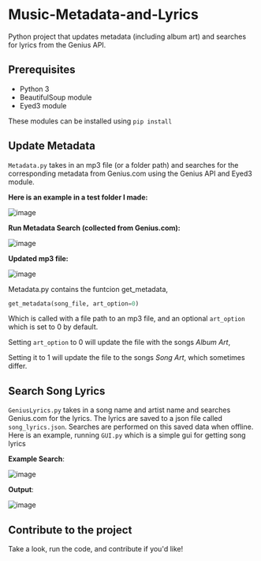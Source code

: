 # Music-Metadata-and-Lyrics
Python project that updates metadata (including album art) and searches for lyrics from the Genius API. 

## Prerequisites
* Python 3
* BeautifulSoup module
* Eyed3 module

These modules can be installed using `pip install`

## Update Metadata
`Metadata.py` takes in an mp3 file (or a folder path) and searches for the corresponding metadata from Genius.com using the Genius API and Eyed3 module.

__Here is an example in a test folder I made:__

![image](https://user-images.githubusercontent.com/63872314/128447097-ededaaad-9bea-4273-a653-b72e134a9da5.png)

__Run Metadata Search (collected from Genius.com):__

![image](https://user-images.githubusercontent.com/63872314/128447244-50ff1129-283f-4468-b515-7a03ecc0d511.png)

__Updated mp3 file:__

![image](https://user-images.githubusercontent.com/63872314/128447351-ac50ae19-5c14-4fa3-bb67-fdf234412721.png)

Metadata.py contains the funtcion get_metadata,

```python
get_metadata(song_file, art_option=0)
```

Which is called with a file path to an mp3 file, and an optional `art_option` which is set to 0 by default.

Setting `art_option` to 0 will update the file with the songs *Album Art*,

Setting it to 1 will update the file to the songs *Song Art*, which sometimes differ.

## Search Song Lyrics
`GeniusLyrics.py` takes in a song name and artist name and searches Genius.com for the lyrics. The lyrics are saved to a json file called `song_lyrics.json`. Searches are performed on this saved data when offline. Here is an example, running `GUI.py` which is a simple gui for getting song lyrics

__Example Search__:

![image](https://user-images.githubusercontent.com/63872314/128579595-604eba7a-b5f2-4a3b-936d-5d20945767e9.png)

__Output__:

![image](https://user-images.githubusercontent.com/63872314/128579639-bb099cbe-0d5d-4a0f-99af-fe760f9c8308.png)

## Contribute to the project
Take a look, run the code, and contribute if you'd like!






